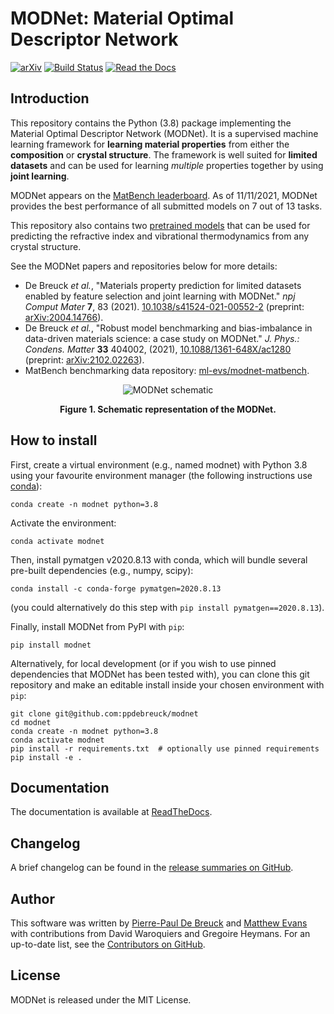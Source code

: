 # MODNet: Material Optimal Descriptor Network

[![arXiv](https://img.shields.io/badge/arXiv-2004.14766-brightgreen)](https://arxiv.org/abs/2004.14766) [![Build Status](https://img.shields.io/github/workflow/status/ppdebreuck/modnet/Run%20tests?logo=github)](https://github.com/ppdebreuck/modnet/actions?query=branch%3Amaster+) [![Read the Docs](https://img.shields.io/readthedocs/modnet)](https://modnet.readthedocs.io/en/latest/)

<a name="introduction"></a>
## Introduction
This repository contains the Python (3.8) package implementing the Material Optimal Descriptor Network (MODNet).
It is a supervised machine learning framework for **learning material properties** from
either the **composition** or  **crystal structure**. The framework is well suited for **limited datasets**
and can be used for learning *multiple* properties together by using **joint learning**.

MODNet appears on the [MatBench leaderboard](https://matbench.materialsproject.org/). As of 11/11/2021, MODNet provides the best performance of all submitted models on 7 out of 13 tasks.

This repository also contains two [pretrained models](#pretrained) that can be used for predicting
the refractive index and vibrational thermodynamics from any crystal structure.

See the MODNet papers and repositories below for more details:

- De Breuck *et al.*, "Materials property prediction for limited datasets enabled by feature selection and joint learning with MODNet." *npj Comput Mater* **7**, 83 (2021). [10.1038/s41524-021-00552-2](https://doi.org/10.1038/s41524-021-00552-2) (preprint: [arXiv:2004.14766](https://arxiv.org/abs/2004.14766)).
- De Breuck *et al.*, "Robust model benchmarking and bias-imbalance in data-driven materials science: a case study on MODNet." *J. Phys.: Condens. Matter* **33** 404002,  (2021), [10.1088/1361-648X/ac1280](https://doi.org/10.1088/1361-648X/ac1280) (preprint: [arXiv:2102.02263](https://arxiv.org/abs/2102.02263)).
- MatBench benchmarking data repository: [ml-evs/modnet-matbench](https://github.com/ml-evs/modnet-matbench).



<p align='center'>
<img src="img/MODNet_schematic.PNG" alt="MODNet schematic" />
</p>
<div align='center'>
<strong>Figure 1. Schematic representation of the MODNet.</strong>
</div>


<a name="install"></a>
## How to install

First, create a virtual environment (e.g., named modnet) with Python 3.8 using
your favourite environment manager (the following instructions use
[conda](https://docs.conda.io/)):

```shell
conda create -n modnet python=3.8
```

Activate the environment:

```shell
conda activate modnet
```

Then, install pymatgen v2020.8.13 with conda, which will bundle several pre-built dependencies (e.g., numpy, scipy):

```shell
conda install -c conda-forge pymatgen=2020.8.13
```

(you could alternatively do this step with `pip install pymatgen==2020.8.13`).

Finally, install MODNet from PyPI with `pip`:

```shell
pip install modnet
```

Alternatively, for local development (or if you wish to use pinned
dependencies that MODNet has been tested with), you can clone this git
repository and make an editable install inside your chosen environment with `pip`:

```shell
git clone git@github.com:ppdebreuck/modnet
cd modnet
conda create -n modnet python=3.8
conda activate modnet
pip install -r requirements.txt  # optionally use pinned requirements
pip install -e .
```


<a name="documentation"></a>
## Documentation
The documentation is available at [ReadTheDocs](https://modnet.readthedocs.io).

<a name="changelog"></a>
## Changelog
A brief changelog can be found in the [release summaries on GitHub](https://github.com/ppdebreuck/modnet/releases).

<a name="author"></a>
## Author
This software was written by [Pierre-Paul De Breuck](mailto:pierre-paul.debreuck@uclouvain.be) and [Matthew Evans](https://www.github.com/ml-evs) with contributions from David Waroquiers and  Gregoire Heymans.
For an up-to-date list, see the [Contributors on GitHub](https://github.com/ppdebreuck/modnet/graphs/contributors).

<a name="License"></a>
## License

MODNet is released under the MIT License.
